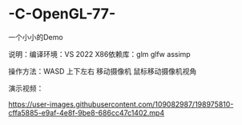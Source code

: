 # -C-OpenGL-77-
一个小小的Demo

说明：编译环境：VS 2022 X86依赖库：glm glfw assimp

操作方法：WASD  上下左右 移动摄像机  鼠标移动摄像机视角

演示视频：



https://user-images.githubusercontent.com/109082987/198975810-cffa5885-e9af-4e8f-9be8-686cc47c1402.mp4

